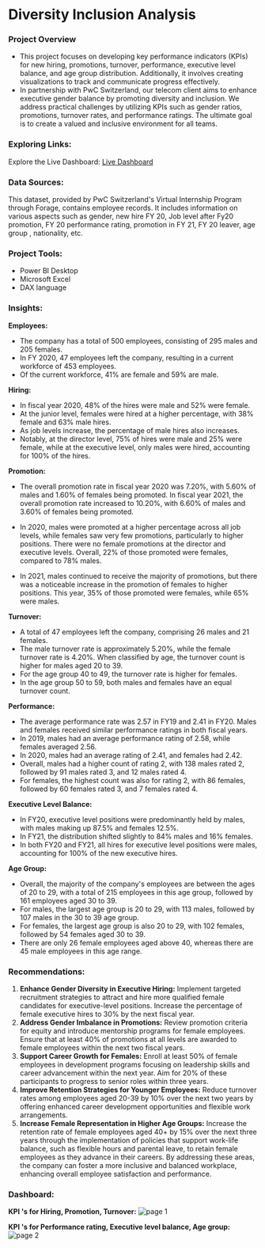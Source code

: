 # Diversity Inclusion Analysis

### Project Overview
- This project focuses on developing key performance indicators (KPIs) for new hiring, promotions, turnover, performance, executive level balance, and age group distribution. Additionally, it involves creating visualizations to track and communicate progress effectively.
- In partnership with PwC Switzerland, our telecom client aims to enhance executive gender balance by promoting diversity and inclusion. We address practical challenges by utilizing KPIs such as gender ratios, promotions, turnover rates, and performance ratings. The ultimate goal is to create a valued and inclusive environment for all teams.

### Exploring Links:
Explore the Live Dashboard: [Live Dashboard](https://app.powerbi.com/view?r=eyJrIjoiMjc0YjgzYWEtNTFlNy00ZjI5LTkwZWYtZWQ3MWEzNTZlZjgyIiwidCI6ImM2ZTU0OWIzLTVmNDUtNDAzMi1hYWU5LWQ0MjQ0ZGM1YjJjNCJ9)

### Data Sources:
This dataset, provided by PwC Switzerland's Virtual Internship Program through Forage, contains employee records. It includes information on various aspects such as gender, new hire FY 20, Job level after Fy20 promotion, FY 20 performance rating, promotion in FY 21, FY 20 leaver, age group , nationality, etc.

### Project Tools:
- Power BI Desktop
- Microsoft Excel
- DAX language

### Insights:

**Employees:**
- The company has a total of 500 employees, consisting of 295 males and 205 females.
- In FY 2020, 47 employees left the company, resulting in a current workforce of 453 employees.
- Of the current workforce, 41% are female and 59% are male.

**Hiring:**
- In fiscal year 2020, 48% of the hires were male and 52% were female.
- At the junior level, females were hired at a higher percentage, with 38% female and 63% male hires.
- As job levels increase, the percentage of male hires also increases.
- Notably, at the director level, 75% of hires were male and 25% were female, while at the executive level, only males were hired, accounting for 100% of the hires.

**Promotion:**
- The overall promotion rate in fiscal year 2020 was 7.20%, with 5.60% of males and 1.60% of females being promoted. In fiscal year 2021, the overall promotion rate increased to 10.20%, with 6.60% of males and 3.60% of females being promoted.

- In 2020, males were promoted at a higher percentage across all job levels, while females saw very few promotions, particularly to higher positions. There were no female promotions at the director and executive levels. Overall, 22% of those promoted were females, compared to 78% males.

- In 2021, males continued to receive the majority of promotions, but there was a noticeable increase in the promotion of females to higher positions. This year, 35% of those promoted were females, while 65% were males.

**Turnover:**
- A total of 47 employees left the company, comprising 26 males and 21 females.
- The male turnover rate is approximately 5.20%, while the female turnover rate is 4.20%. When classified by age, the turnover count is higher for males aged 20 to 39.
- For the age group 40 to 49, the turnover rate is higher for females.
- In the age group 50 to 59, both males and females have an equal turnover count.

**Performance:**
- The average performance rate was 2.57 in FY19 and 2.41 in FY20. Males and females received similar performance ratings in both fiscal years.
- In 2019, males had an average performance rating of 2.58, while females averaged 2.56.
- In 2020, males had an average rating of 2.41, and females had 2.42.
- Overall, males had a higher count of rating 2, with 138 males rated 2, followed by 91 males rated 3, and 12 males rated 4.
- For females, the highest count was also for rating 2, with 86 females, followed by 60 females rated 3, and 7 females rated 4.

**Executive Level Balance:**
- In FY20, executive level positions were predominantly held by males, with males making up 87.5% and females 12.5%.
- In FY21, the distribution shifted slightly to 84% males and 16% females.
- In both FY20 and FY21, all hires for executive level positions were males, accounting for 100% of the new executive hires.

**Age Group:**
- Overall, the majority of the company's employees are between the ages of 20 to 29, with a total of 215 employees in this age group, followed by 161 employees aged 30 to 39.
- For males, the largest age group is 20 to 29, with 113 males, followed by 107 males in the 30 to 39 age group.
- For females, the largest age group is also 20 to 29, with 102 females, followed by 54 females aged 30 to 39.
- There are only 26 female employees aged above 40, whereas there are 45 male employees in this age range.
  
### Recommendations:
1. **Enhance Gender Diversity in Executive Hiring:** Implement targeted recruitment strategies to attract and hire more qualified female candidates for executive-level positions. Increase the percentage of female executive hires to 30% by the next fiscal year.
2. **Address Gender Imbalance in Promotions:** Review promotion criteria for equity and introduce mentorship programs for female employees. Ensure that at least 40% of promotions at all levels are awarded to female employees within the next two fiscal years.
3. **Support Career Growth for Females:** Enroll at least 50% of female employees in development programs focusing on leadership skills and career advancement within the next year. Aim for 20% of these participants to progress to senior roles within three years.
4. **Improve Retention Strategies for Younger Employees:** Reduce turnover rates among employees aged 20-39 by 10% over the next two years by offering enhanced career development opportunities and flexible work arrangements.
5. **Increase Female Representation in Higher Age Groups:**  Increase the retention rate of female employees aged 40+ by 15% over the next three years through the implementation of policies that support work-life balance, such as flexible hours and parental leave, to retain female employees as they advance in their careers.
By addressing these areas, the company can foster a more inclusive and balanced workplace, enhancing overall employee satisfaction and performance.

### Dashboard:
**KPI 's for Hiring, Promotion, Turnover:**
![page 1](https://github.com/ChellalakshmiV/Diversity-Inclusion-Analysis/assets/162456368/febd10d2-fd8f-48a6-9d56-08f9f729c95c)

**KPI 's for Performance rating, Executive level balance, Age group:**
![page 2](https://github.com/ChellalakshmiV/Diversity-Inclusion-Analysis/assets/162456368/86bfe087-440b-46e4-b372-3122dd25228d)











